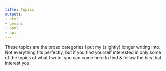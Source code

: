 ```yaml
---
title: Topics
outputs:
- html
- gemini
- opml
- api
---
```

These topics are the broad categories I put my (slightly) longer writing into. Not everything fits perfectly, but if you find yourself interested in only some of the topics of what I write, you can come here to find & follow the bits that interest you.
